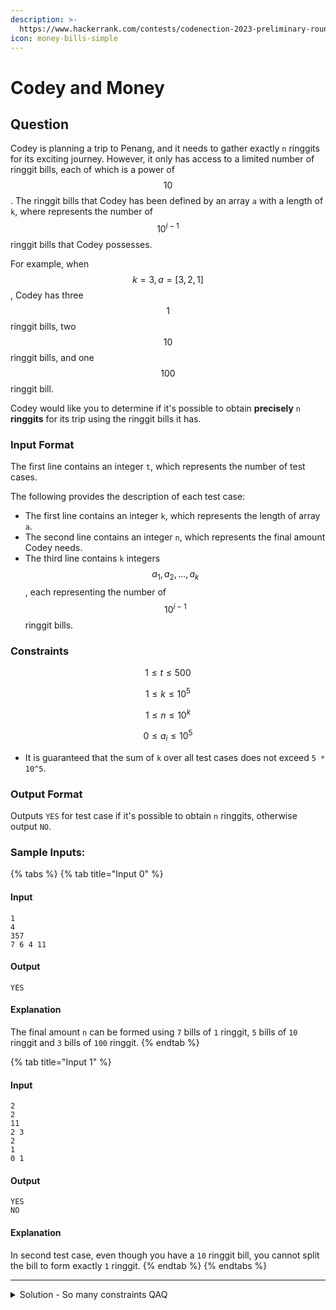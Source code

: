 ```yaml
---
description: >-
  https://www.hackerrank.com/contests/codenection-2023-preliminary-round-closed-category/challenges/cn-c5
icon: money-bills-simple
---
```


# Codey and Money

## Question

Codey is planning a trip to Penang, and it needs to gather exactly `n` ringgits for its exciting journey. However, it only has access to a limited number of ringgit bills, each of which is a power of $$10$$. The ringgit bills that Codey has been defined by an array `a` with a length of `k`, where represents the number of $$10^{i-1}$$ ringgit bills that Codey possesses.

For example, when $$k = 3, a = [3, 2, 1]$$, Codey has three $$1$$ ringgit bills, two $$10$$ ringgit bills, and one $$100$$ ringgit bill.

Codey would like you to determine if it's possible to obtain **precisely** `n` **ringgits** for its trip using the ringgit bills it has.

### Input Format

The first line contains an integer `t`, which represents the number of test cases.

The following provides the description of each test case:

* The first line contains an integer `k`, which represents the length of array `a`.
* The second line contains an integer `n`, which represents the final amount Codey needs.
* The third line contains `k` integers $$a_1, a_2, ..., a_k$$, each representing the number of $$10^{i-1}$$ ringgit bills.

### Constraints

$$
1 \le t \le 500
$$

$$
1 \le k \le 10^5
$$

$$
1 \le n \le 10^k
$$

$$
0 \le a_i \le 10^5
$$

* It is guaranteed that the sum of `k` over all test cases does not exceed `5 * 10^5`.

### Output Format

Outputs `YES` for test case if it's possible to obtain `n` ringgits, otherwise output `NO`.

### Sample Inputs:

{% tabs %}
{% tab title="Input 0" %}
#### Input

```
1
4
357
7 6 4 11
```

#### Output

```
YES
```

#### Explanation

The final amount `n` can be formed using `7` bills of `1` ringgit, `5` bills of `10` ringgit and `3` bills of `100` ringgit.
{% endtab %}

{% tab title="Input 1" %}
#### Input

```
2
2
11
2 3
2
1
0 1
```

#### Output

```
YES
NO
```

#### Explanation

In second test case, even though you have a `10` ringgit bill, you cannot split the bill to form exactly `1` ringgit.
{% endtab %}
{% endtabs %}

***

<details>

<summary>Solution - So many constraints QAQ</summary>

I had tried a lot of method to solve this question, but only this one work and passed all the test cases.

Basically, there are 3 things need to consider:

* The larger money can't split into smaller money
* The smaller money can merge into larger money
* Given largest currency amount is < 10, If the required money digit length is bigger than the largest currency, that is 100% no.

My personal logic would be:

1. Split the required amount of money into arrays and reverse it.
2. Check if the money\[i] is smaller than the required money digits\[i], if yes, that is instant NO.
3. Otherwise, subtract that, and divide the current money\[i] by 10, then add onto the next money\[i], and so on.

In illustrate, it would look like this:

```
Requires: 351
Money: 11 7 6 4

Step 1: Split and Reverse the required money
Requires: [1, 5, 3]
Money: [11, 7, 6, 4]

Step 2: Compare Requires[0] < Money[0]
Requires: [5, 3]
Money: [10, 7, 6, 4]

Step 3: Money[0] // 10, then add onto Money[1]
Requires: [5, 3]
Money: [8, 6, 4]

...

Step 6:
Requires: []
Money: [3, 4]

Since the Requires is empty, the answer is YES.
```

Here's the full code for the implementation:

```python
def compare_array_and_digits(array, digits):
    digits.reverse()

    for i in range(len(digits)):
        if array[i] < digits[i]:
            return "NO"
        else:
            array[i] -= digits[i]
            try:
                array[i+1] += array[i] // 10
            except:
                pass

    return "YES"

t = int(input().strip())
for a0 in range(t):
    n = int(input().strip())
    req = [int(digit) for digit in str(input())]
    have = list(map(int, input().strip().split()))
    
    print(compare_array_and_digits(have, req))
```

Note that I used `try, except, pass` to override the index out of range error. This technic is useful when it comes to competitive programming, when you simply don't want to handle the array leakage.

</details>
